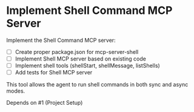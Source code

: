 # Implement Shell Command MCP Server

Implement the Shell Command MCP server:

- [ ] Create proper package.json for mcp-server-shell
- [ ] Implement Shell MCP server based on existing code
- [ ] Implement shell tools (shellStart, shellMessage, listShells)
- [ ] Add tests for Shell MCP server

This tool allows the agent to run shell commands in both sync and async modes.

Depends on #1 (Project Setup)